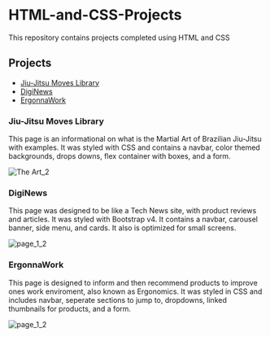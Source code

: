 # HTML-and-CSS-Projects
This repository contains projects completed using HTML and CSS

## Projects

- [Jiu-Jitsu Moves Library](https://github.com/jeanMachadoNotes/HTML-and-CSS-Projects/tree/main/One-Page-Website)
- [DigiNews](https://github.com/jeanMachadoNotes/HTML-and-CSS-Projects/tree/main/bootstrap4_project)
- [ErgonnaWork](https://github.com/jeanMachadoNotes/HTML-and-CSS-Projects/tree/main/project)

### Jiu-Jitsu Moves Library

This page is an informational on what is the Martial Art of Brazilian Jiu-Jitsu with examples. It was styled with CSS and contains a navbar, color themed backgrounds, drops downs, flex container with boxes, and a form.

![The Art_2](https://user-images.githubusercontent.com/98543446/167209616-52a7d5b1-3732-4323-9db9-06788f38069f.png)

### DigiNews

This page was designed to be like a Tech News site, with product reviews and articles. It was styled with Bootstrap v4. It contains a navbar, carousel banner, side menu, and cards. It also is optimized for small screens.

![page_1_2](https://user-images.githubusercontent.com/98543446/167209594-7ca6b174-fc68-4fc2-9328-13f73f9f9360.png)

### ErgonnaWork

This page is designed to inform and then recommend products to improve ones work enviroment, also known as Ergonomics. It was styled in CSS and includes navbar, seperate sections to jump to, dropdowns, linked thumbnails for products, and a form.

![page_1_2](https://user-images.githubusercontent.com/98543446/167209657-234d8f9f-270a-4090-a340-7c9a4851b5cc.png)

